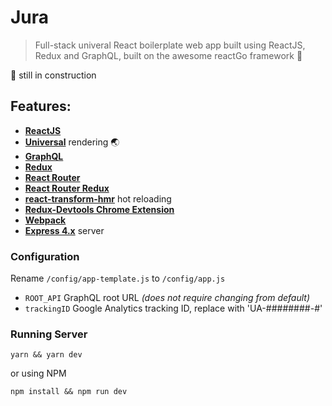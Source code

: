 # Jura

> Full-stack univeral React boilerplate web app built using ReactJS, Redux and GraphQL, built on the awesome reactGo framework :ghost:

:construction: still in construction

## Features:
- [**ReactJS**](https://facebook.github.io/react/)
- [**Universal**](https://medium.com/@ghengeveld/isomorphism-vs-universal-javascript-4b47fb481beb#.4x2t3jlmx) rendering :earth_asia:
- [**GraphQL**](http://graphql.org/learn/)
- [**Redux**](https://github.com/reactjs/redux)
- [**React Router**](https://github.com/reactjs/react-router)
- [**React Router Redux**](https://github.com/reactjs/react-router-redux)
- [**react-transform-hmr**](https://github.com/gaearon/react-transform-hmr) hot reloading
- [**Redux-Devtools Chrome Extension**](https://github.com/zalmoxisus/redux-devtools-extension)
- [**Webpack**](https://github.com/webpack/webpack)
- [**Express 4.x**](https://expressjs.com/en/api.html) server

### Configuration

Rename `/config/app-template.js` to `/config/app.js`

- `ROOT_API` GraphQL root URL *(does not require changing from default)*
- `trackingID` Google Analytics tracking ID, replace with 'UA-########-#'

### Running Server
`yarn && yarn dev`

or using NPM

`npm install && npm run dev`
